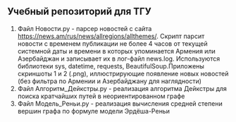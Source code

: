 ## Учебный репозиторий для ТГУ 
1. Файл Новости.py  - парсер новостей с сайта https://news.am/rus/news/allregions/allthemes/.
   Cкрипт парсит новости с временем публикации не более 4 часов от текущей системной даты и времени в которых упоминается Армения или Азербайджан и записывает их в лог-файл news.log.
   Используются библиотеки sys, datetime, requests, BeautifulSoup.Приложены скриншоты 1 и 2 (.png), иллюстрирующие появление новых новостей (без фильтра по Армении и Азербайджану для наглядности)
2. Файл Алгоритм_Дейкстры.py  - реализация алгоритма Дейкстры для поиска кратчайших путей в неориентированном графе
3. Файл Модель_Реньи.py - реализация вычисления средней степени вершин графа по формуле модели Эрдёша-Реньи   
